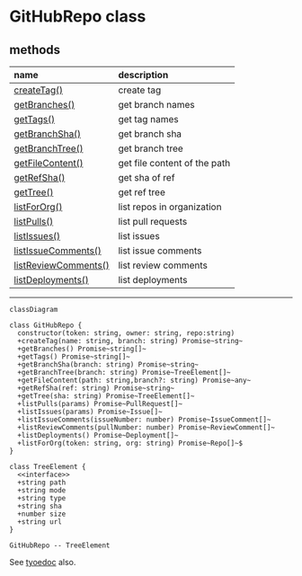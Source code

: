 # GitHubRepo class

## methods

|name|description|
|:--|:--|
|[createTag()](./GitHubRepo.createTag.md)|create tag|
|[getBranches()](./GitHubRepo.getBranches.md)|get branch names|
|[getTags()](./GitHubRepo.getTags.md)|get tag names|
|[getBranchSha()](./GitHubRepo.getBranchSha.md)|get branch sha|
|[getBranchTree()](./GitHubRepo.getBranchTree.md)|get branch tree|
|[getFileContent()](./GitHubRepo.getFileContent.md)|get file content of the path|
|[getRefSha()](./GitHubRepo.getRefSha.md)|get sha of ref|
|[getTree()](./GitHubRepo.getTree.md)|get ref tree|
|[listForOrg()](./GitHubRepo.listForOrg.md)|list repos in organization|
|[listPulls()](./GitHubRepo.listPulls.md)|list pull requests|
|[listIssues()](./GitHubRepo.listIssues.md)|list issues|
|[listIssueComments()](./GitHubRepo.listIssueComments.md)|list issue comments|
|[listReviewComments()](./GitHubRepo.listReviewComments.md)|list review comments|
|[listDeployments()](./GitHubRepo.listDeployments.md)|list deployments|

***

``` mermaid
classDiagram

class GitHubRepo {
  constructor(token: string, owner: string, repo:string)
  +createTag(name: string, branch: string) Promise~string~
  +getBranches() Promise~string[]~
  +getTags() Promise~string[]~
  +getBranchSha(branch: string) Promise~string~
  +getBranchTree(branch: string) Promise~TreeElement[]~
  +getFileContent(path: string,branch?: string) Promise~any~
  +getRefSha(ref: string) Promise~string~
  +getTree(sha: string) Promise~TreeElement[]~
  +listPulls(params) Promise~PullRequest[]~
  +listIssues(params) Promise~Issue[]~
  +listIssueComments(issueNumber: number) Promise~IssueComment[]~
  +listReviewComments(pullNumber: number) Promise~ReviewComment[]~
  +listDeployments() Promise~Deployment[]~
  +listForOrg(token: string, org: string) Promise~Repo[]~$
}

class TreeElement {
  <<interface>>
  +string path
  +string mode
  +string type
  +string sha
  +number size
  +string url
}

GitHubRepo -- TreeElement
```

See <a href="https://github-repo-package.netlify.app/typedocs/" target="_blank">tyoedoc</a> also.
